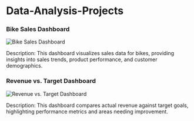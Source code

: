 # Data-Analysis-Projects

### Bike Sales Dashboard

![Bike Sales Dashboard](Bike-Sales-Dashboard/BikeSalesImage.png)

Description: This dashboard visualizes sales data for bikes, providing insights into sales trends, product performance, and customer demographics.

### Revenue vs. Target Dashboard

![Revenue vs. Target Dashboard]([images/RevenueVrsTargetImage.png](https://github.com/Retr0981/Data-Analysis-Projects/blob/main/Excel/RevenueVrsTarget-Dashboard/RevenueVrsTargetImage.png))

Description: This dashboard compares actual revenue against target goals, highlighting performance metrics and areas needing improvement.
